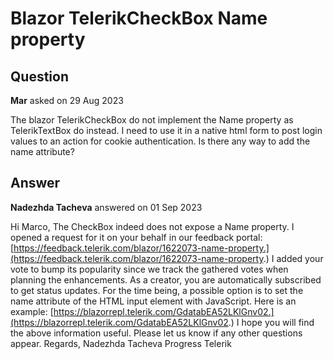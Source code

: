 # Blazor TelerikCheckBox Name property

## Question

**Mar** asked on 29 Aug 2023

The blazor TelerikCheckBox do not implement the Name property as TelerikTextBox do instead. I need to use it in a native html form to post login values to an action for cookie authentication. Is there any way to add the name attribute?

## Answer

**Nadezhda Tacheva** answered on 01 Sep 2023

Hi Marco, The CheckBox indeed does not expose a Name property. I opened a request for it on your behalf in our feedback portal: [https://feedback.telerik.com/blazor/1622073-name-property.](https://feedback.telerik.com/blazor/1622073-name-property.) I added your vote to bump its popularity since we track the gathered votes when planning the enhancements. As a creator, you are automatically subscribed to get status updates. For the time being, a possible option is to set the name attribute of the HTML input element with JavaScript. Here is an example: [https://blazorrepl.telerik.com/GdatabEA52LKlGnv02.](https://blazorrepl.telerik.com/GdatabEA52LKlGnv02.) I hope you will find the above information useful. Please let us know if any other questions appear. Regards, Nadezhda Tacheva Progress Telerik
